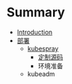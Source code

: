 # Summary

* [Introduction](README.md)
* [部署](bu-shu.md)
  * [kubespray](bu-shu/kubespray.md)
    * [定制源码](bu-shu/kubespray/ding-zhi-yuan-ma.md)
    * 环境准备
  * kubeadm



